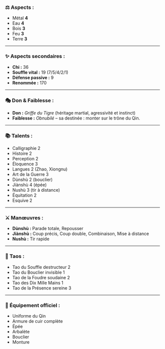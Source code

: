### ⚖️ Aspects :

- Métal **4**
- Eau **4**
- Bois **3**
- Feu **3**
- Terre **3**
---
### ✨ Aspects secondaires :

- **Chi :** 36
- **Souffle vital :** 19 (7/5/4/2/1)
- **Défense passive :** 9
- **Renommée :** 170
---
### 🎭 Don & Faiblesse :

- **Don :** _Griffe du Tigre_ (héritage martial, agressivité et instinct)
- **Faiblesse :** _Obnubilé_ – sa destinée : monter sur le trône du Qin.
---
### 📚 Talents :

- Calligraphie 2
- Histoire 2
- Perception 2
- Éloquence 3
- Langues 2 (Zhao, Xiongnu)
- Art de la Guerre 3
- Dùnshù 2 (bouclier)
- Jiànshù 4 (épée)
- Nushù 3 (tir à distance)
- Équitation 2
- Esquive 2
---
### ⚔️ Manœuvres :

- **Dùnshù :** Parade totale, Repousser
- **Jiànshù :** Coup précis, Coup double, Combinaison, Mise à distance
- **Nushù :** Tir rapide
---
### 🌌 Taos :

- Tao du Souffle destructeur 2
- Tao du Bouclier invisible 1
- Tao de la Foudre soudaine 2
- Tao des Dix Mille Mains 1
- Tao de la Présence sereine 3
---
### 🧾 Équipement officiel :

- Uniforme du Qin
- Armure de cuir complète
- Épée
- Arbalète
- Bouclier
- Monture